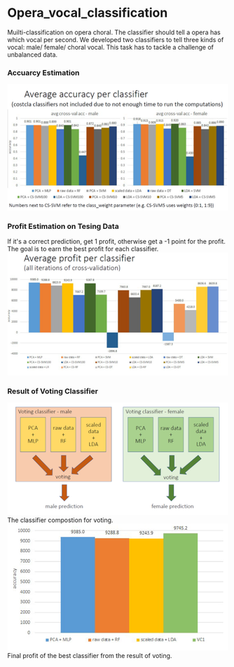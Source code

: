 # Opera_vocal_classification
Muilti-classification on opera choral. The classifier should tell a opera has which vocal per second. We developed two classifiers to tell three kinds of vocal: male/ female/ choral vocal. This task has to tackle a challenge of unbalanced data. 

### Accuarcy Estimation
![alt text](https://github.com/zonaylc/Opera_vocal_classification/blob/main/avg_compare.png)

### Profit Estimation on Tesing Data
If it's a correct prediction, get 1 profit, otherwise get a -1 point for the profit. The goal is to earn the best profit for each classifier.
![alt text](https://github.com/zonaylc/Opera_vocal_classification/blob/main/avg_profit.png)

### Result of Voting Classifier
![alt text](https://github.com/zonaylc/Opera_vocal_classification/blob/main/voting.png)
The classifier compostion for voting.
![alt text](https://github.com/zonaylc/Opera_vocal_classification/blob/main/final_profit.png)
Final profit of the best classifier from the result of voting.
